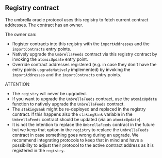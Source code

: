## Registry contract

The umbrella oracle protocol uses this registry to fetch current contract addresses. The contract has an owner.

The owner can:
- Register contracts into this registry with the `importAddresses` and the `importContracts` entry points.
- Natively upgrade the `UmbrellaFeeds` contract via this registry contract by invoking the `atomicUpdate` entry point.
- Override contract addresses registered (e.g. in case they don't have the entry points `upgradeNatively` implemented) by invoking the `importAddresses` and the `importContracts` entry points.

ATTENTION: 
- The `registry` will never be upgraded. 
- If you want to upgrade the `UmbrellaFeeds` contract, use the `atomicUpdate` function to natively upgrade the `UmbrellaFeeds` contract.
- The `stakingBank` might be re-deployed and replaced in the registry contract. If this happens also the `stakingBank` variable in the `UmbrellaFeeds` contract should be updated (via an `atomicUpdate`).
- It is not the intention to replace the `UmbrellaFeeds` contract in the future but we keep that option in the `registry` to replace the `UmbrellaFeeds` contract in case something goes wrong during an upgrade. We recommend integrating protocols to keep that in mind and have a possibility to adjust their protocol to the active contract address as it is registered in the `registry`. 
